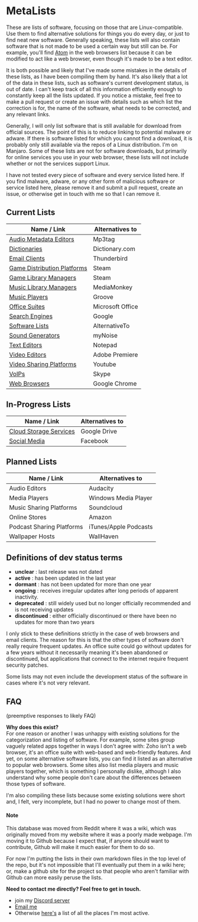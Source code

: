 # MetaLists
These are lists of software, focusing on those that are Linux-compatible. Use them to find alternative solutions for things you do every day, or just to find neat new software. Generally speaking, these lists will also contain software that is not made to be used a certain way but still can be. For example, you'll find [Atom](https://atom.io/) in the web browsers list because it can be modified to act like a web browser, even though it's made to be a text editor.

It is both possible and likely that I've made some mistakes in the details of these lists, as I have been compiling them by hand. It's also likely that a lot of the data in these lists, such as software's current development status, is out of date. I can't keep track of all this information efficiently enough to constantly keep all the lists updated. If you notice a mistake, feel free to make a pull request or create an issue with details such as which list the correction is for, the name of the software, what needs to be corrected, and any relevant links.

Generally, I will only list software that is still available for download from official sources. The point of this is to reduce linking to potential malware or adware. If there is software listed for which you cannot find a download, it is probably only still available via the repos of a Linux distribution. I'm on Manjaro. Some of these lists are not for software downloads, but primarily for online services you use in your web browser, these lists will not include whether or not the services support Linux.

I have not tested every piece of software and every service listed here. If you find malware, adware, or any other form of malicious software or service listed here, please remove it and submit a pull request, create an issue, or otherwise get in touch with me so that I can remove it.

## Current Lists
| Name / Link                                           | Alternatives to  |
| ----------------------------------------------------- | ---------------- |
| [Audio Metadata Editors](lists/audio_meta_editors.md) | Mp3tag           |
| [Dictionaries](lists/dictionaries.md)                 | Dictionary.com   |
| [Email Clients](lists/email_clients.md)               | Thunderbird      |
| [Game Distribution Platforms](lists/game_distribs.md) | Steam            |
| [Game Library Managers](lists/game_libraries.md)      | Steam            |
| [Music Library Managers](lists/music_libraries.md)    | MediaMonkey      |
| [Music Players](lists/music_players.md)               | Groove           |
| [Office Suites](lists/office_suites.md)               | Microsoft Office |
| [Search Engines](lists/search_engines.md)             | Google           |
| [Software Lists](lists/software_lists.md)             | AlternativeTo    |
| [Sound Generators](lists/sound_gens.md)               | myNoise          |
| [Text Editors](lists/text_editors.md)                 | Notepad          |
| [Video Editors](lists/video_editors.md)               | Adobe Premiere   |
| [Video Sharing Platforms](lists/video_sharing.md)     | Youtube          |
| [VoIPs](lists/voips.md)                               | Skype            |
| [Web Browsers](lists/web_browsers.md)                 | Google Chrome    |

## In-Progress Lists
| Name / Link                                           | Alternatives to  |
| ----------------------------------------------------- | ---------------- |
| [Cloud Storage Services](lists/clouds.md)             | Google Drive     |
| [Social Media](lists/social_media.md)                 | Facebook         |

## Planned Lists
| Name / Link               | Alternatives to       |
| ------------------------- | --------------------- |
| Audio Editors             | Audacity              |
| Media Players             | Windows Media Player  |
| Music Sharing Platforms   | Soundcloud            |
| Online Stores             | Amazon                |
| Podcast Sharing Platforms | iTunes/Apple Podcasts |
| Wallpaper Hosts           | WallHaven             |

## Definitions of dev status terms
- **unclear** : last release was not dated
- **active** : has been updated in the last year
- **dormant** : has not been updated for more than one year
- **ongoing** : receives irregular updates after long periods of apparent inactivity.
- **deprecated** : still widely used but no longer officially recommended and is not receiving updates
- **discontinued** : either officially discontinued or there have been no updates for more than two years

I only stick to these definitions strictly in the case of web browsers and email clients. The reason for this is that the other types of software don't really require frequent updates. An office suite could go without updates for a few years without it necessarily meaning it's been abandoned or discontinued, but applications that connect to the internet require frequent security patches.

Some lists may not even include the development status of the software in cases where it's not very relevant.

## FAQ
(preemptive responses to likely FAQ)

**Why does this exist?**  
For one reason or another I was unhappy with existing solutions for the categorization and listing of software. For example, some sites group vaguely related apps together in ways I don't agree with: Zoho isn't a web browser, it's an office suite with web-based and web-friendly features. And yet, on some alternative software lists, you can find it listed as an alternative to popular web browsers. Some sites also list media players and music players together, which is something I personally dislike, although I also understand why some people don't care about the differences between those types of software.

I'm also compiling these lists because some existing solutions were short and, I felt, very incomplete, but I had no power to change most of them.

#### Note
This database was moved from Reddit where it was a wiki, which was originally moved from my website where it was a poorly made webpage. I'm moving it to Github because I expect that, if anyone should want to contribute, Github will make it much easier for them to do so.

For now I'm putting the lists in their own markdown files in the top level of the repo, but it's not impossible that I'll eventually put them in a wiki here; or, make a github site for the project so that people who aren't familiar with Github can more easily peruse the lists.

**Need to contact me directly? Feel free to get in touch.**  
- join my [Discord server](https://discord.gg/NqqU2fV)
- [Email me](mailto:jontiamac@gmail.com)
- Otherwise [here's](https://tiamarth.com/card.php) a list of all the places I'm most active.
